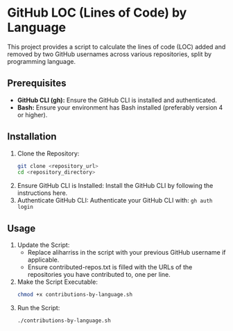 # GitHub LOC (Lines of Code) by Language

This project provides a script to calculate the lines of code (LOC) added and removed by two GitHub usernames across various repositories, split by programming language.

## Prerequisites

- **GitHub CLI (gh):** Ensure the GitHub CLI is installed and authenticated.
- **Bash:** Ensure your environment has Bash installed (preferably version 4 or higher).

## Installation

1. Clone the Repository:
   ```bash
   git clone <repository_url>
   cd <repository_directory>
   ```
2. Ensure GitHub CLI is Installed:
   Install the GitHub CLI by following the instructions here.
3. Authenticate GitHub CLI:
   Authenticate your GitHub CLI with: `gh auth login`

## Usage

1. Update the Script:
   - Replace aliharriss in the script with your previous GitHub username if applicable.
   - Ensure contributed-repos.txt is filled with the URLs of the repositories you have contributed to, one per line.
2. Make the Script Executable:
   ```bash
   chmod +x contributions-by-language.sh
   ```
3. Run the Script:
   ```bash
   ./contributions-by-language.sh
   ```
